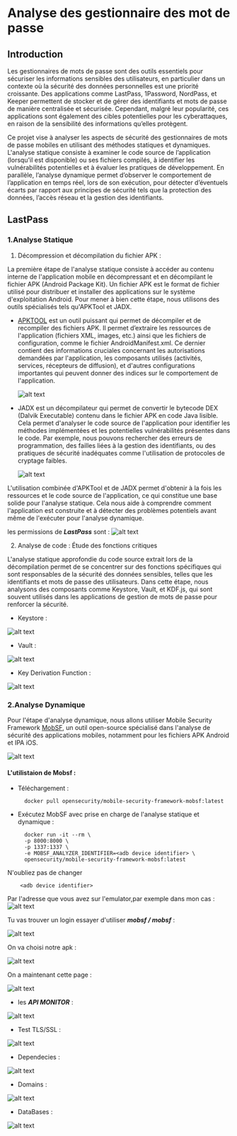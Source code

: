 # Analyse des gestionnaire des mot de passe
## Introduction
Les gestionnaires de mots de passe sont des outils essentiels pour sécuriser les informations sensibles des utilisateurs, en particulier dans un contexte où la sécurité des données personnelles est une priorité croissante. Des applications comme LastPass, 1Password, NordPass, et Keeper permettent de stocker et de gérer des identifiants et mots de passe de manière centralisée et sécurisée. Cependant, malgré leur popularité, ces applications sont également des cibles potentielles pour les cyberattaques, en raison de la sensibilité des informations qu’elles protègent.

Ce projet vise à analyser les aspects de sécurité des gestionnaires de mots de passe mobiles en utilisant des méthodes statiques et dynamiques. L'analyse statique consiste à examiner le code source de l’application (lorsqu'il est disponible) ou ses fichiers compilés, à identifier les vulnérabilités potentielles et à évaluer les pratiques de développement. En parallèle, l’analyse dynamique permet d’observer le comportement de l’application en temps réel, lors de son exécution, pour détecter d’éventuels écarts par rapport aux principes de sécurité tels que la protection des données, l’accès réseau et la gestion des identifiants.

## LastPass
### 1.Analyse Statique
1. Décompression et décompilation du fichier APK :

La première étape de l'analyse statique consiste à accéder au contenu interne de l'application mobile en décompressant et en décompilant le fichier APK (Android Package Kit). Un fichier APK est le format de fichier utilisé pour distribuer et installer des applications sur le système d'exploitation Android. Pour mener à bien cette étape, nous utilisons des outils spécialisés tels qu'APKTool et JADX.

- [APKTOOL](https://apktool.org/docs/install) est un outil puissant qui permet de décompiler et de recompiler des fichiers APK. Il permet d’extraire les ressources de l'application (fichiers XML, images, etc.) ainsi que les fichiers de configuration, comme le fichier AndroidManifest.xml. Ce dernier contient des informations cruciales concernant les autorisations demandées par l'application, les composants utilisés (activités, services, récepteurs de diffusion), et d'autres configurations importantes qui peuvent donner des indices sur le comportement de l'application. 

    ![alt text](img/logo.png)

- JADX est un décompilateur qui permet de convertir le bytecode DEX (Dalvik Executable) contenu dans le fichier APK en code Java lisible. Cela permet d'analyser le code source de l'application pour identifier les méthodes implémentées et les potentielles vulnérabilités présentes dans le code. Par exemple, nous pouvons rechercher des erreurs de programmation, des failles liées à la gestion des identifiants, ou des pratiques de sécurité inadéquates comme l'utilisation de protocoles de cryptage faibles.

    ![alt text](img/jadx-logo.png)

L'utilisation combinée d'APKTool et de JADX permet d'obtenir à la fois les ressources et le code source de l'application, ce qui constitue une base solide pour l'analyse statique. Cela nous aide à comprendre comment l'application est construite et à détecter des problèmes potentiels avant même de l'exécuter pour l'analyse dynamique.

les permissions de ***LastPass*** sont :
![alt text](img/permissions.png)

2. Analyse de code : Étude des fonctions critiques

L'analyse statique approfondie du code source extrait lors de la décompilation permet de se concentrer sur des fonctions spécifiques qui sont responsables de la sécurité des données sensibles, telles que les identifiants et mots de passe des utilisateurs. Dans cette étape, nous analysons des composants comme Keystore, Vault, et KDF.js, qui sont souvent utilisés dans les applications de gestion de mots de passe pour renforcer la sécurité.

-  Keystore :

![alt text](img/keystore.png)

- Vault :

![alt text](img/vault.png)

- Key Derivation Function :

![alt text](img/kdf.png)

### 2.Analyse Dynamique

Pour l'étape d'analyse dynamique, nous allons utiliser Mobile Security Framework [MobSF](https://github.com/MobSF/Mobile-Security-Framework-MobSF), un outil open-source spécialisé dans l'analyse de sécurité des applications mobiles, notamment pour les fichiers APK Android et IPA iOS.

![alt text](img/mobsf.png)

#### L'utilistaion de Mobsf : 
- Téléchargement :

        docker pull opensecurity/mobile-security-framework-mobsf:latest

- Exécutez MobSF avec prise en charge de l'analyse statique et dynamique :

        docker run -it --rm \
        -p 8000:8000 \
        -p 1337:1337 \
        -e MOBSF_ANALYZER_IDENTIFIER=<adb device identifier> \
        opensecurity/mobile-security-framework-mobsf:latest

N'oubliez pas de changer 
            
        <adb device identifier>
Par l'adresse que vous avez sur l'emulator,par exemple dans mon cas :
![alt text](img/Iden.png)

Tu vas trouver un login essayer d'utiliser ***mobsf / mobsf*** :

![alt text](img/image.png)

On va choisi notre apk :

![alt text](img/lastpass.png)

On a maintenant cette page : 

![alt text](img/image1.png)

- les ***API MONITOR*** :

![alt text](img/image2.png)

- Test TLS/SSL :

![alt text](img/image3.png)

- Dependecies :

![alt text](img/image4.png)

- Domains :

![alt text](<img/image copy.png>)

- DataBases :

![alt text](<img/image copy 2.png>)
